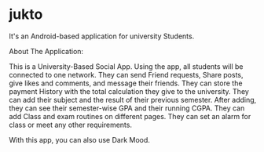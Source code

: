 # jukto

It's an Android-based application for university Students.

About The Application:

This is a University-Based Social App. Using the app, all students will be connected to one network.
They can send Friend requests, Share posts, give likes and comments, and message their friends.
They can store the payment History with the total calculation they give to the university.
They can add their subject and the result of their previous semester. After adding, they can see their semester-wise GPA and their running CGPA.
They can add Class and exam routines on different pages. They can set an alarm for class or meet any other requirements.


With this app, you can also use Dark Mood.
